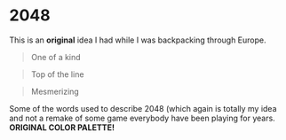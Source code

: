 # 2048

This is an **original** idea I had while I was backpacking through Europe.

> One of a kind

> Top of the line

> Mesmerizing

Some of the words used to describe 2048 (which again is totally my idea and not a remake of some game everybody have been playing for years. 
**ORIGINAL COLOR PALETTE!**
